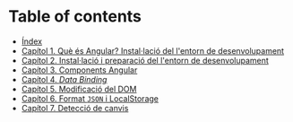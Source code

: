 # Table of contents

* [Índex](book/intro.md)
* [Capítol 1. Què és Angular? Instal·lació del l'entorn de desenvolupament](book/chapter01.md)
* [Capítol 2. Instal·lació i preparació del l'entorn de desenvolupament](book/chapter02.md)
* [Capítol 3. Components Angular](book/chapter03.md)
* [Capítol 4. *Data Binding*](book/chapter04.md)
* [Capítol 5. Modificació del DOM](book/chapter05.md)
* [Capítol 6. Format `JSON` i LocalStorage](book/chapter06.md)
* [Capítol 7. Detecció de canvis](book/chapter07.md)
<!--
* [Capítol 1. Format JSON i LocalStorage](book/chapter1.md)
* [Capítol 2. Components Angular](book/chapter2.md)
* [Capítol 3. Estils externs](book/chapter3.md)
* [Capítol 4. *Routing*](book/chapter4.md)
* [Capítol 5. Patró *MVC*](book/chapter5.md)
* [Capítol 6. Lectura d'un fitxer JSON](book/chapter6.md)
* [Capítol 7. Accés a un servei web (API REST)](book/chapter7.md)
* [Capítol 8. Firebase](book/chapter8.md)
* [Capítol 9. Guardes de ruta](book/chapter9.md)
* [Capítol 10. Workspace: una aplicació, múltiples GUI](book/chapter10.md)
* [Capítol 11. Publicació d'una aplicació Angular a GitHub Pages](book/chapter11.md)
-->